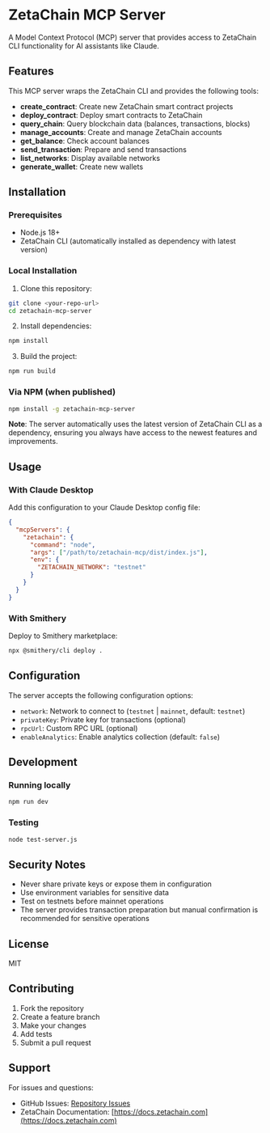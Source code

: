 # ZetaChain MCP Server

A Model Context Protocol (MCP) server that provides access to ZetaChain CLI functionality for AI assistants like Claude.

## Features

This MCP server wraps the ZetaChain CLI and provides the following tools:

- **create_contract**: Create new ZetaChain smart contract projects
- **deploy_contract**: Deploy smart contracts to ZetaChain
- **query_chain**: Query blockchain data (balances, transactions, blocks)
- **manage_accounts**: Create and manage ZetaChain accounts
- **get_balance**: Check account balances
- **send_transaction**: Prepare and send transactions
- **list_networks**: Display available networks
- **generate_wallet**: Create new wallets

## Installation

### Prerequisites

- Node.js 18+
- ZetaChain CLI (automatically installed as dependency with latest version)

### Local Installation

1. Clone this repository:
```bash
git clone <your-repo-url>
cd zetachain-mcp-server
```

2. Install dependencies:
```bash
npm install
```

3. Build the project:
```bash
npm run build
```

### Via NPM (when published)

```bash
npm install -g zetachain-mcp-server
```

**Note**: The server automatically uses the latest version of ZetaChain CLI as a dependency, ensuring you always have access to the newest features and improvements.

## Usage

### With Claude Desktop

Add this configuration to your Claude Desktop config file:

```json
{
  "mcpServers": {
    "zetachain": {
      "command": "node",
      "args": ["/path/to/zetachain-mcp/dist/index.js"],
      "env": {
        "ZETACHAIN_NETWORK": "testnet"
      }
    }
  }
}
```

### With Smithery

Deploy to Smithery marketplace:

```bash
npx @smithery/cli deploy .
```

## Configuration

The server accepts the following configuration options:

- `network`: Network to connect to (`testnet` | `mainnet`, default: `testnet`)
- `privateKey`: Private key for transactions (optional)
- `rpcUrl`: Custom RPC URL (optional)
- `enableAnalytics`: Enable analytics collection (default: `false`)

## Development

### Running locally

```bash
npm run dev
```

### Testing

```bash
node test-server.js
```

## Security Notes

- Never share private keys or expose them in configuration
- Use environment variables for sensitive data
- Test on testnets before mainnet operations
- The server provides transaction preparation but manual confirmation is recommended for sensitive operations

## License

MIT

## Contributing

1. Fork the repository
2. Create a feature branch
3. Make your changes
4. Add tests
5. Submit a pull request

## Support

For issues and questions:
- GitHub Issues: [Repository Issues](https://github.com/your-username/zetachain-mcp-server/issues)
- ZetaChain Documentation: [https://docs.zetachain.com](https://docs.zetachain.com)